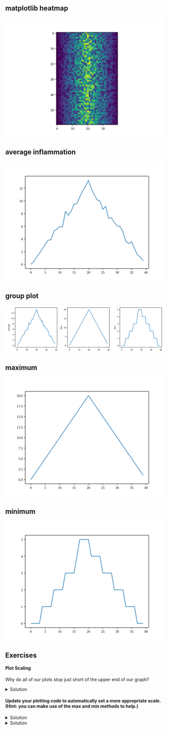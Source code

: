 ## matplotlib heatmap

![matplotlib heatmap](img/inflammation-01-imshow.svg)

## average inflammation

![average inflammation](img/inflammation-01-average.svg)

##  group plot

![group plot](img/inflammation-01-group-plot.svg)

## maximum

![maximum](img/inflammation-01-maximum.svg)

## minimum

![minimum](img/inflammation-01-minimum.svg)

## Exercises

#### Plot Scaling

Why do all of our plots stop just short of the upper end of our graph?

<details>
<summary>Solution
</summary>
Because matplotlib normally sets x and y axes limits to the min and max of our data (depending on data range).
</details>

#### Update your plotting code to automatically set a more appropriate scale. (Hint: you can make use of the max and min methods to help.)

<details>
<summary>Solution
</summary>

###### One method
`
axes3.set_ylabel('min')

axes3.plot(numpy.min(data, axis=0))

axes3.set_ylim(0,6)
`

</details>

<details>
<summary>Solution
</summary>

###### A more automated approach
`
min_data = numpy.min(data, axis=0)

axes3.set_ylabel('min')

axes3.plot(min_data)

axes3.set_ylim(numpy.min(min_data), numpy.max(min_data) * 1.1)
`

</details>



